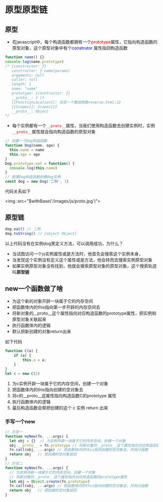 # 原型原型链

## 原型

* 在javascript中，每个构造函数都拥有一个<font color=red>prototype</font>属性，它指向构造函数的原型对象，这个原型对象中有个<font color=blue>construtor</font>
属性指回构造函数
```javascript
function name() {}
console.log(name.prototype)
/* {constructor: ƒ}
   constructor: ƒ name(params)
   arguments: null
   caller: null
   length: 1
   name: "name"
   prototype: {constructor: ƒ}
   __proto__: ƒ ()
   [[FunctionLocation]]: 实现一个数组倒数reverse.html:22
   [[Scopes]]: Scopes[2]
   __proto__: Object
*/
```
* 每个实例都有一个<font color=red>`__proto__`</font>属性，当我们使用构造函数去创建实例时，实例<font color=red>`__proto__`</font>属性就会指向构造函数的原型对象
```javascript
// 创建一个Dog构造函数
function Dog(name, age) {
  this.name = name
  this.age = age
}
Dog.prototype.eat = function() {
  console.log(this.name)
}
// 使用Dog构造函数创建dog实例
const dog = new Dog('二狗', 1)
```
代码关系如下

<img :src="$withBase('/images/js/proto.jpg')">

## 原型链
```js
dog.eat() // 二狗
dog.toString() // [object Object]
```
以上代码没有在实例dog里定义方法，可以调用成功，为什么？
* 当试图访问一个js实例属性或是方法时，他首先会搜索这个实例本身，
* 当发现这个实例没有定义这个属性或是方法，他会转而去搜索实例原型对象
* 如果实例原型对象没有找到，他就会搜索原型对象的原型对象，这个搜索轨迹叫**原型链**

## new一个函数做了啥

* 为这个新的对象开辟一块属于它的内存空间
* 把函数体内的this指向第一步开辟的内存空间去
* 将新对象的__proto__这个属性指向对应构造函数的prototype属性，把实例和原型对象关联起来
* 执行函数体内的逻辑
* 默认把新创建的对象return出来

如下代码
```js
function C(a) {
    if (a) {
        this.a = a;
    }
}
let c = new C(2)
```
1. 为c实例开辟一块属于它的内存空间，创建一个对象
2. 把函数体内的this指向创建的空对象去
3. 将c的__proto__这属性指向构造函数C的prototype 属性
4. 执行函数体内的逻辑
5. 最后构造函数会帮把创建的这个 c 实例 return 出来

### 手写一个new
```js
// 方法一
function myNew(fn, ...args) {
  let obj = {}  // 为实例开辟一块属于它的内存空间，创建一个对象
  obj.__proto__ = fn.prototype // 将新对象的__proto__这个属性指向对应构造函数的prototype属性
  fn.call(obj, ...args) // 把函数体内的this指向创建的空对象去，并执行函数
  return obj   // 把创建的空对象返回
}
// 方法二
function myNew(fn, ...args) {
  // 为实例开辟一块属于它的内存空间，创建一个对象
  // 将新对象的__proto__这个属性指向对应构造函数的prototype属性
  let obj = Object.create(fn.prototype) 
  fn.call(obj, ...args) // 把函数体内的this指向创建的空对象去，并执行函数
  return obj   // 把创建的空对象返回
}
```
